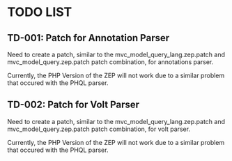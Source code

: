 TODO LIST
=========

TD-001: Patch for Annotation Parser
-----------------------------------

Need to create a patch, similar to the mvc_model_query_lang.zep.patch and mvc_model_query.zep.patch patch combination, for annotations parser.

Currently, the PHP Version of the ZEP will not work due to a similar problem that occured with the PHQL parser.


TD-002: Patch for Volt Parser
-----------------------------

Need to create a patch, similar to the mvc_model_query_lang.zep.patch and mvc_model_query.zep.patch patch combination, for volt parser.

Currently, the PHP Version of the ZEP will not work due to a similar problem that occured with the PHQL parser.
